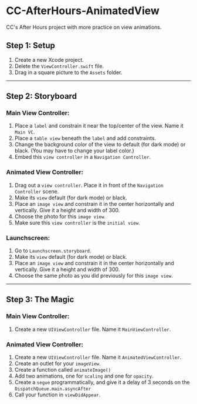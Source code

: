 # CC-AfterHours-AnimatedView
CC's After Hours project with more practice on view animations.

## Step 1: Setup
1. Create a new Xcode project.
2. Delete the `ViewController.swift` file. 
3. Drag in a square picture to the `Assets` folder. 
------
## Step 2: Storyboard
### Main View Controller:
1. Place a `label` and constrain it near the top/center of the view. Name it `Main VC`. 
2. Place a `table view`  beneath the `label` and add constraints. 
3. Change the background color of the view to default (for dark mode) or black. (You may have to change your label color.)
4. Embed this `view controller` in a `Navigation Controller`. 
### Animated View Controller:
1. Drag out a `view controller`. Place it in front of the `Navigation Controller` scene. 
2. Make its `view` default (for dark mode) or black. 
3. Place an `image view` and constrain it in the center horizontally and vertically. Give it a height and width of 300. 
4. Choose the photo for this `image view`. 
5. Make sure this `view controller` is the `initial view`. 
### Launchscreen:
1. Go to `Launchscreen.storyboard`. 
2. Make its `view` default (for dark mode) or black. 
3. Place an `image view` and constrain it in the center horizontally and vertically. Give it a height and width of 300. 
4. Choose the same photo as you did previously for this `image view`. 
------
## Step 3: The Magic
### Main View Controller:
1. Create a new `UIViewController` file. Name it `MainViewController`. 
### Animated View Controller:
1. Create a new `UIViewController` file. Name it `AnimatedViewController`. 
2. Create an outlet for your `imageView`. 
3. Create a function called `animateImage()`
4. Add two animations, one for `scaling` and one for `opacity`.
5. Create a `segue` programmatically, and give it a delay of 3 seconds on the `DispatchQueue.main.asyncAfter`
6. Call your function in `viewDidAppear`. 
